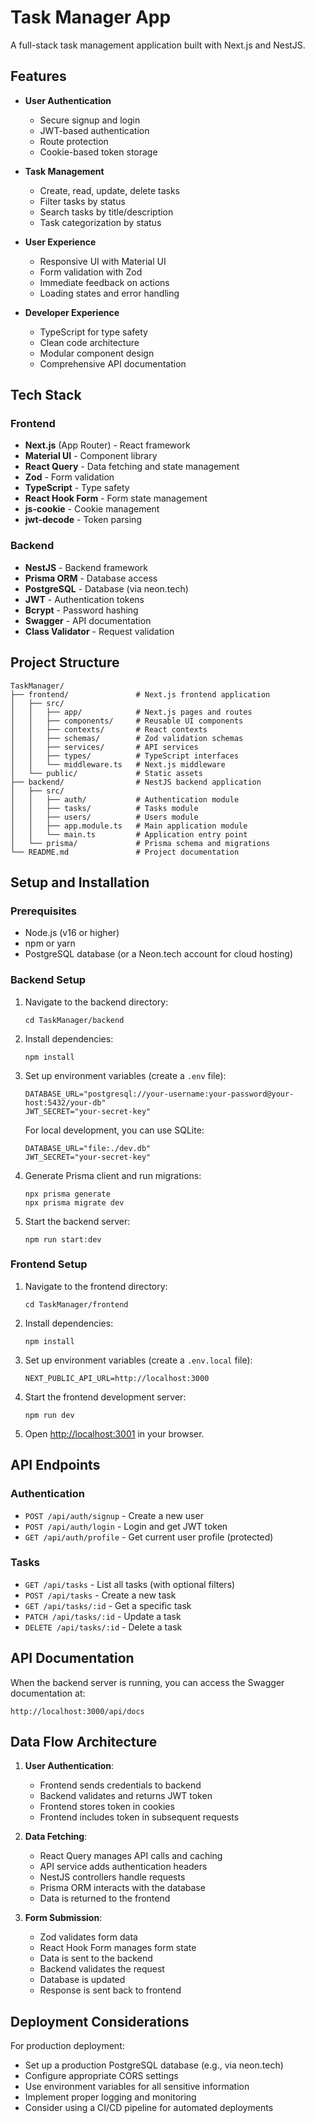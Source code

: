 # Task Manager App

A full-stack task management application built with Next.js and NestJS.

## Features

- **User Authentication**
  - Secure signup and login
  - JWT-based authentication
  - Route protection
  - Cookie-based token storage

- **Task Management**
  - Create, read, update, delete tasks
  - Filter tasks by status
  - Search tasks by title/description
  - Task categorization by status

- **User Experience**
  - Responsive UI with Material UI
  - Form validation with Zod
  - Immediate feedback on actions
  - Loading states and error handling

- **Developer Experience**
  - TypeScript for type safety
  - Clean code architecture
  - Modular component design
  - Comprehensive API documentation

## Tech Stack

### Frontend
- **Next.js** (App Router) - React framework
- **Material UI** - Component library
- **React Query** - Data fetching and state management
- **Zod** - Form validation
- **TypeScript** - Type safety
- **React Hook Form** - Form state management
- **js-cookie** - Cookie management
- **jwt-decode** - Token parsing

### Backend
- **NestJS** - Backend framework
- **Prisma ORM** - Database access
- **PostgreSQL** - Database (via neon.tech)
- **JWT** - Authentication tokens
- **Bcrypt** - Password hashing
- **Swagger** - API documentation
- **Class Validator** - Request validation

## Project Structure

```
TaskManager/
├── frontend/               # Next.js frontend application
│   ├── src/
│   │   ├── app/            # Next.js pages and routes
│   │   ├── components/     # Reusable UI components
│   │   ├── contexts/       # React contexts
│   │   ├── schemas/        # Zod validation schemas
│   │   ├── services/       # API services
│   │   ├── types/          # TypeScript interfaces
│   │   └── middleware.ts   # Next.js middleware
│   └── public/             # Static assets
├── backend/                # NestJS backend application
│   ├── src/
│   │   ├── auth/           # Authentication module
│   │   ├── tasks/          # Tasks module
│   │   ├── users/          # Users module
│   │   ├── app.module.ts   # Main application module
│   │   └── main.ts         # Application entry point
│   └── prisma/             # Prisma schema and migrations
└── README.md               # Project documentation
```

## Setup and Installation

### Prerequisites
- Node.js (v16 or higher)
- npm or yarn
- PostgreSQL database (or a Neon.tech account for cloud hosting)

### Backend Setup
1. Navigate to the backend directory:
   ```
   cd TaskManager/backend
   ```

2. Install dependencies:
   ```
   npm install
   ```

3. Set up environment variables (create a `.env` file):
   ```
   DATABASE_URL="postgresql://your-username:your-password@your-host:5432/your-db"
   JWT_SECRET="your-secret-key"
   ```
   For local development, you can use SQLite:
   ```
   DATABASE_URL="file:./dev.db"
   JWT_SECRET="your-secret-key"
   ```

4. Generate Prisma client and run migrations:
   ```
   npx prisma generate
   npx prisma migrate dev
   ```

5. Start the backend server:
   ```
   npm run start:dev
   ```

### Frontend Setup
1. Navigate to the frontend directory:
   ```
   cd TaskManager/frontend
   ```

2. Install dependencies:
   ```
   npm install
   ```

3. Set up environment variables (create a `.env.local` file):
   ```
   NEXT_PUBLIC_API_URL=http://localhost:3000
   ```

4. Start the frontend development server:
   ```
   npm run dev
   ```

5. Open [http://localhost:3001](http://localhost:3001) in your browser.

## API Endpoints

### Authentication
- `POST /api/auth/signup` - Create a new user
- `POST /api/auth/login` - Login and get JWT token
- `GET /api/auth/profile` - Get current user profile (protected)

### Tasks
- `GET /api/tasks` - List all tasks (with optional filters)
- `POST /api/tasks` - Create a new task
- `GET /api/tasks/:id` - Get a specific task
- `PATCH /api/tasks/:id` - Update a task
- `DELETE /api/tasks/:id` - Delete a task

## API Documentation

When the backend server is running, you can access the Swagger documentation at:
```
http://localhost:3000/api/docs
```

## Data Flow Architecture

1. **User Authentication**:
   - Frontend sends credentials to backend
   - Backend validates and returns JWT token
   - Frontend stores token in cookies
   - Frontend includes token in subsequent requests

2. **Data Fetching**:
   - React Query manages API calls and caching
   - API service adds authentication headers
   - NestJS controllers handle requests
   - Prisma ORM interacts with the database
   - Data is returned to the frontend

3. **Form Submission**:
   - Zod validates form data
   - React Hook Form manages form state
   - Data is sent to the backend
   - Backend validates the request
   - Database is updated
   - Response is sent back to frontend

## Deployment Considerations

For production deployment:
- Set up a production PostgreSQL database (e.g., via neon.tech)
- Configure appropriate CORS settings
- Use environment variables for all sensitive information
- Implement proper logging and monitoring
- Consider using a CI/CD pipeline for automated deployments
